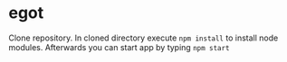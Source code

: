 # egot

Clone repository. In cloned directory execute `npm install` to install node modules. Afterwards you can start app by typing `npm start`
